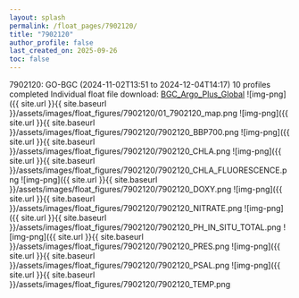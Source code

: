```yaml
---
layout: splash
permalink: /float_pages/7902120/
title: "7902120"
author_profile: false
last_created_on: 2025-09-26
toc: false
---
```

 
7902120: GO-BGC (2024-11-02T13:51 to 2024-12-04T14:17)
10 profiles completed
Individual float file download: [BGC_Argo_Plus_Global](https://ftp.soest.hawaii.edu/bgc_argo_plus/Individual_Floats/outliers_removed/7902120_Sprof_processed.nc)
![img-png]({{ site.url }}{{ site.baseurl }}/assets/images/float_figures/7902120/01_7902120_map.png
![img-png]({{ site.url }}{{ site.baseurl }}/assets/images/float_figures/7902120/7902120_BBP700.png
![img-png]({{ site.url }}{{ site.baseurl }}/assets/images/float_figures/7902120/7902120_CHLA.png
![img-png]({{ site.url }}{{ site.baseurl }}/assets/images/float_figures/7902120/7902120_CHLA_FLUORESCENCE.png
![img-png]({{ site.url }}{{ site.baseurl }}/assets/images/float_figures/7902120/7902120_DOXY.png
![img-png]({{ site.url }}{{ site.baseurl }}/assets/images/float_figures/7902120/7902120_NITRATE.png
![img-png]({{ site.url }}{{ site.baseurl }}/assets/images/float_figures/7902120/7902120_PH_IN_SITU_TOTAL.png
![img-png]({{ site.url }}{{ site.baseurl }}/assets/images/float_figures/7902120/7902120_PRES.png
![img-png]({{ site.url }}{{ site.baseurl }}/assets/images/float_figures/7902120/7902120_PSAL.png
![img-png]({{ site.url }}{{ site.baseurl }}/assets/images/float_figures/7902120/7902120_TEMP.png
